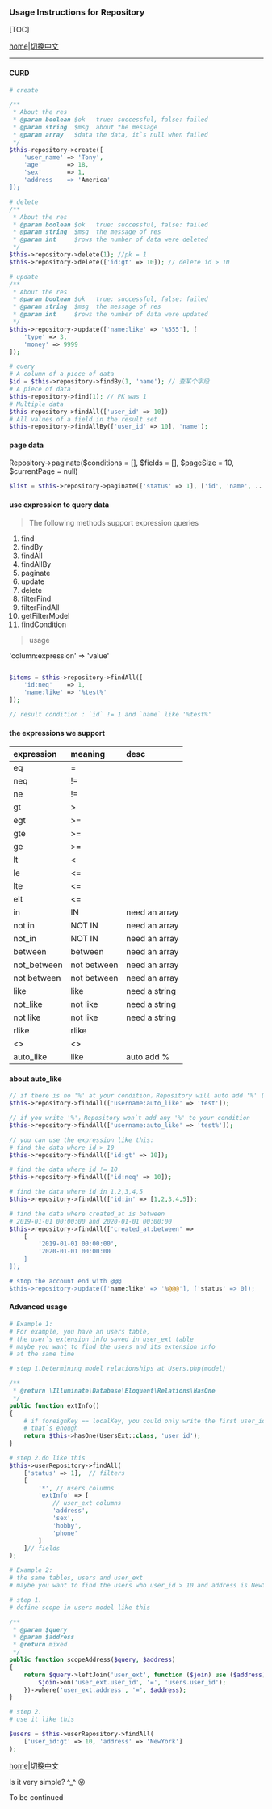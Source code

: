 ### Usage Instructions for Repository

[TOC]

[home](./home.html)|[切换中文](./repository.zh-cn.html)

---

#### CURD

```php
# create

/**
 * About the res
 * @param boolean $ok   true: successful, false: failed
 * @param string  $msg  about the message
 * @param array   $data the data, it`s null when failed 
 */
$this-repository->create([
    'user_name' => 'Tony',
    'age'       => 18,
    'sex'       => 1,
    'address    => 'America'
]);
```

```php
# delete
/**
 * About the res
 * @param boolean $ok   true: successful, false: failed
 * @param string  $msg  the message of res
 * @param int     $rows the number of data were deleted
 */
$this->repository->delete(1); //pk = 1
$this->repository->delete(['id:gt' => 10]); // delete id > 10
``` 

```php
# update
/**
 * About the res
 * @param boolean $ok   true: successful, false: failed
 * @param string  $msg  the message of res
 * @param int     $rows the number of data were updated
 */
$this->repository->update(['name:like' => '%555'], [
    'type' => 3,
    'money' => 9999
]);
```

```php
# query
# A column of a piece of data
$id = $this->repository->findBy(1, 'name'); // 查某个字段
# A piece of data
$this-repository->find(1); // PK was 1
# Multiple data
$this-repository->findAll(['user_id' => 10])
# All values of a field in the result set
$this-repository->findAllBy(['user_id' => 10], 'name');

``` 

#### page data

Repository->paginate($conditions = [], $fields = [], $pageSize = 10, $currentPage = null)

```php
$list = $this->repository->paginate(['status' => 1], ['id', 'name', ...]);
```

#### use expression to query data

> The following methods support expression queries

1. find
2. findBy
3. findAll
4. findAllBy
5. paginate
6. update
7. delete
8. filterFind
9. filterFindAll
10. getFilterModel
11. findCondition

> usage

'column:expression' => 'value'

```php

$items = $this->repository->findAll([
    'id:neq'    => 1,
    'name:like' => '%test%'
]);

// result condition : `id` != 1 and `name` like '%test%' 
```

#### the expressions we support

| expression |    meaning   |      desc     |
|:------     |:-------------|:--------------|
| eq         |       =      |               |
| neq        |      !=      |               |
| ne         |      !=      |               |
| gt         |      >       |               |
| egt        |      >=      |               |
| gte        |      >=      |               |
| ge         |      >=      |               |
| lt         |      <       |               |
| le         |      <=      |               |
| lte        |      <=      |               |
| elt        |      <=      |               |
| in         |      IN      | need an array | 
| not in     |    NOT IN    | need an array | 
| not_in     |    NOT IN    | need an array | 
| between    |    between   | need an array | 
| not_between| not between  | need an array | 
| not between| not between  | need an array | 
| like       |     like     | need a string | 
| not_like   |    not like  | need a string | 
| not like   |    not like  | need a string | 
| rlike      |     rlike    |               | 
| <>         |      <>      |               | 
| auto_like  |     like     |   auto add %  |

#### about auto_like 

```php
// if there is no '%' at your condition，Repository will auto add '%' ('%test%')
$this->repository->findAll(['username:auto_like' => 'test']); 

// if you write '%'，Repository won`t add any '%' to your condition
$this->repository->findAll(['username:auto_like' => 'test%']);

```

```php
// you can use the expression like this:
# find the data where id > 10
$this->repository->findAll(['id:gt' => 10]);

# find the data where id != 10
$this->repository->findAll(['id:neq' => 10]);

# find the data where id in 1,2,3,4,5
$this->repository->findAll(['id:in' => [1,2,3,4,5]);

# find the data where created_at is between 
# 2019-01-01 00:00:00 and 2020-01-01 00:00:00
$this->repository->findAll(['created_at:between' => 
    [
        '2019-01-01 00:00:00', 
        '2020-01-01 00:00:00
    ]
]);

# stop the account end with @@@
$this->repository->update(['name:like' => '%@@@'], ['status' => 0]);

``` 


#### Advanced usage

```php
# Example 1:
# For example, you have an users table, 
# the user`s extension info saved in user_ext table
# maybe you want to find the users and its extension info 
# at the same time

# step 1.Determining model relationships at Users.php(model)

/**
 * @return \Illuminate\Database\Eloquent\Relations\HasOne
 */
public function extInfo()
{
    # if foreignKey == localKey, you could only write the first user_id 
    # that`s enough
    return $this->hasOne(UsersExt::class, 'user_id');
}

# step 2.do like this
$this->userRepository->findAll(
    ['status' => 1],  // filters
    [
        '*', // users columns
        'extInfo' => [
            // user_ext columns
            'address', 
            'sex', 
            'hobby', 
            'phone'
        ] 
    ]// fields
);
```

```php
# Example 2:
# the same tables, users and user_ext
# maybe you want to find the users who user_id > 10 and address is NewYork

# step 1.
# define scope in users model like this

/**
 * @param $query
 * @param $address
 * @return mixed
 */
public function scopeAddress($query, $address)
{
    return $query->leftJoin('user_ext', function ($join) use ($address) {
        $join->on('user_ext.user_id', '=', 'users.user_id');
    })->where('user_ext.address', '=', $address);
}

# step 2.
# use it like this

$users = $this->userRepository->findAll(
    ['user_id:gt' => 10, 'address' => 'NewYork']
);

```

[home](./home.html)|[切换中文](./repository.zh-cn.html)

Is it very simple? ^_^ 😜

To be continued
